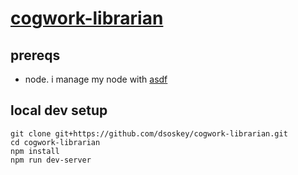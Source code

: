 # [cogwork-librarian](https://coglib.sosk.watch/)

## prereqs

- node. i manage my node with [asdf](https://github.com/asdf-vm/asdf)

## local dev setup

```shell
git clone git+https://github.com/dsoskey/cogwork-librarian.git
cd cogwork-librarian
npm install
npm run dev-server
```